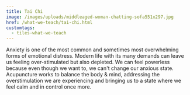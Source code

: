 ```yaml
---
title: Tai Chi
image: /images/uploads/middleaged-woman-chatting-sofa551x297.jpg
href: /what-we-teach/tai-chi.html
customtags:
  - tiles-what-we-teach
---
```

Anxiety is one of the most common and sometimes most overwhelming forms of emotional distress. Modern life with its many demands can leave us feeling over-stimulated but also depleted. We can feel powerless because even though we want to, we can't change our anxious state. Acupuncture works to balance the body & mind, addressing the overstimulation we are experiencing and bringing us to a state where we feel calm and in control once more.
